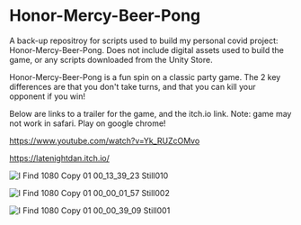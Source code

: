 # Honor-Mercy-Beer-Pong

A back-up repositroy for scripts used to build my personal covid project: Honor-Mercy-Beer-Pong. Does not include digital assets used to build the game, or any scripts downloaded from the Unity Store.

Honor-Mercy-Beer-Pong is a fun spin on a classic party game. The 2 key differences are that you don't take turns, and that you can kill your opponent if you win!

Below are links to a trailer for the game, and the itch.io link. Note: game may not work in safari. Play on google chrome!

https://www.youtube.com/watch?v=Yk_RUZcOMvo

https://latenightdan.itch.io/


![I Find 1080 Copy 01 00_13_39_23 Still010](https://user-images.githubusercontent.com/69770752/148805053-179e251e-ce8d-4801-ac35-782d9c668748.jpg)

![I Find 1080 Copy 01 00_00_01_57 Still002](https://user-images.githubusercontent.com/69770752/148805167-97eba75c-fac8-467f-b1e9-7bd65e7a1505.jpg)

![I Find 1080 Copy 01 00_00_39_09 Still001](https://user-images.githubusercontent.com/69770752/148805183-a221cff6-7e3e-42fa-878b-99376fbe2b85.jpg)

